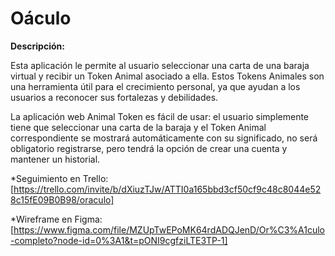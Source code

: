 # Oáculo 

**Descripción:**

Esta aplicación le permite al usuario seleccionar una carta de una baraja virtual y recibir un Token Animal asociado a ella. Estos    Tokens Animales son una herramienta útil para el crecimiento personal, ya que ayudan a los usuarios a reconocer sus fortalezas y debilidades.

La aplicación web Animal Token es fácil de usar: el usuario simplemente tiene que seleccionar una carta de la baraja y el Token Animal correspondiente se mostrará automáticamente con su significado, no será obligatorio registrarse, pero tendrá la opción de crear una cuenta y mantener un historial.

*Seguimiento en Trello:
[https://trello.com/invite/b/dXiuzTJw/ATTI0a165bbd3cf50cf9c48c8044e528c15fE09B0B98/oraculo]

*Wireframe en Figma:
[https://www.figma.com/file/MZUpTwEPoMK64rdADQJenD/Or%C3%A1culo-completo?node-id=0%3A1&t=pONI9cgfziLTE3TP-1]
